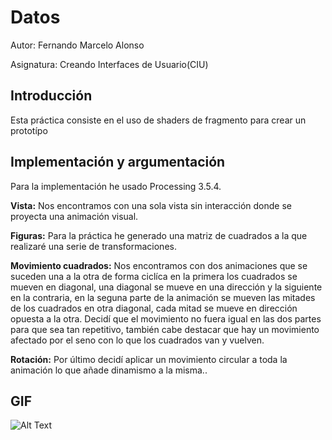 # Datos
Autor: Fernando Marcelo Alonso

Asignatura: Creando Interfaces de Usuario(CIU)

## Introducción
Esta práctica consiste en el uso de shaders de fragmento para crear un prototípo

## Implementación y argumentación

Para la implementación he usado Processing 3.5.4.

**Vista:** Nos encontramos con una sola vista sin interacción donde se proyecta una animación visual.

**Figuras:** Para la práctica he generado una matriz de cuadrados a la que realizaré una serie de transformaciones.

**Movimiento cuadrados:** Nos encontramos con dos animaciones que se suceden una a la otra de forma ciclíca en la primera los cuadrados se mueven en diagonal, una diagonal se mueve en una dirección y la siguiente en la contraria, en la seguna parte de la animación se mueven las mitades de los cuadrados en otra diagonal, cada mitad se mueve en dirección opuesta a la otra. Decidí que el movimiento no fuera igual en las dos partes para que sea tan repetitivo, también cabe destacar que hay un movimiento afectado por el seno con lo que los cuadrados van y vuelven.

**Rotación:** Por último decidí aplicar un movimiento circular a toda la animación lo que añade dinamismo a la misma..

## GIF
![Alt Text](shaders.gif)
